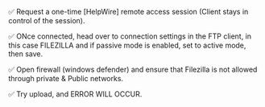 ✅ Request a one-time [HelpWire] remote access session (Client stays in control of the session).

✅ ONce connected, head over to connection settings in the FTP client, in this case FILEZILLA and if passive mode is enabled, set to active mode, then save.

✅ Open firewall (windows defender) and ensure that Filezilla is not allowed through private & Public networks.

✅ Try upload, and ERROR WILL OCCUR.